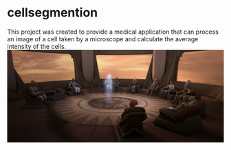 # cellsegmention
This project was created to provide a medical application that can process an image of a cell taken by a microscope and calculate the average intensity of the cells.
![](./figs/Jedi.png)
